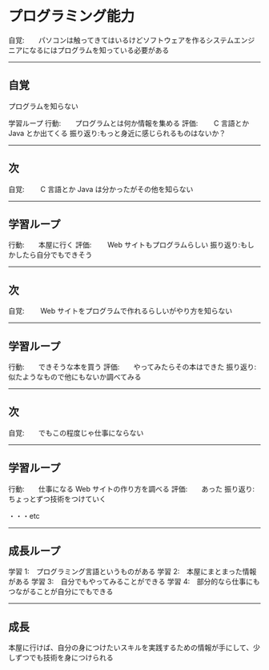 # プログラミング能力

自覚:　　パソコンは触ってきてはいるけどソフトウェアを作るシステムエンジニアになるにはプログラムを知っている必要がある

---

## 自覚

プログラムを知らない

学習ループ
行動:　　プログラムとは何か情報を集める
評価:　　 C 言語とか Java とか出てくる
振り返り:もっと身近に感じられるものはないか？

---

## 次

自覚:　　 C 言語とか Java は分かったがその他を知らない

---

## 学習ループ

行動:　　本屋に行く
評価:　　 Web サイトもプログラムらしい
振り返り:もしかしたら自分でもできそう

---

## 次

自覚:　　 Web サイトをプログラムで作れるらしいがやり方を知らない

---

## 学習ループ

行動:　　できそうな本を買う
評価:　　やってみたらその本はできた
振り返り:似たようなもので他にもないか調べてみる

---

## 次

自覚:　　でもこの程度じゃ仕事にならない

---

## 学習ループ

行動:　　仕事になる Web サイトの作り方を調べる
評価:　　あった
振り返り:ちょっとずつ技術をつけていく

・・・etc

---

## 成長ループ

学習 1:　プログラミング言語というものがある
学習 2:　本屋にまとまった情報がある
学習 3:　自分でもやってみることができる
学習 4:　部分的なら仕事にもつながることが自分にでもできる

---

## 成長

本屋に行けば、自分の身につけたいスキルを実践するための情報が手にして、少しずつでも技術を身につけられる

